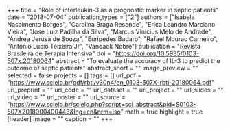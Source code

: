 +++
title = "Role of interleukin-3 as a prognostic marker in septic patients"
date = "2018-07-04"
publication_types = ["2"]
authors = ["Isabela Nascimento Borges", "Carolina Braga Resende", "Erica Leandro Marciano Vieira", "Jose Luiz Padilha da Silva", "Marcus Vinicius Melo de Andrade", "Andrea Jerusa de Souza", "Euripedes Badaro", "Rafael Mourao Carneiro", "Antonio Lucio Teixeira Jr", "Vandack Nobre"]
publication = "Revista Brasileira de Terapia Intensiva"
doi = "https://doi.org/10.5935/0103-507x.20180064"
abstract = "To evaluate the accuracy of IL-3 to predict the outcome of septic patients"
abstract_short = ""
image_preview = ""
selected = false
projects = []
tags = []
url_pdf = "https://www.scielo.br/pdf/rbti/v30n4/en_0103-507X-rbti-20180064.pdf"
url_preprint = ""
url_code = ""
url_dataset = ""
url_project = ""
url_slides = ""
url_video = ""
url_poster = ""
url_source = "https://www.scielo.br/scielo.php?script=sci_abstract&pid=S0103-507X2018000400443&lng=en&nrm=iso"
math = true
highlight = true
[header]
image = ""
caption = ""
+++
